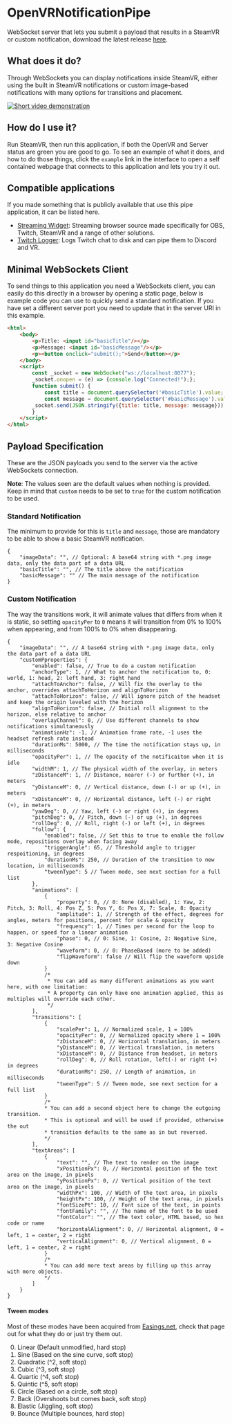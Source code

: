 # OpenVRNotificationPipe
WebSocket server that lets you submit a payload that results in a SteamVR or custom notification, download the latest release [here](https://github.com/BOLL7708/OpenVRNotificationPipe/releases).

## What does it do?
Through WebSockets you can display notifications inside SteamVR, either using the built in SteamVR notifications or custom image-based notifications with many options for transitions and placement.

[![Short video demonstration](https://img.youtube.com/vi/gSqyOYsiymw/0.jpg)](https://www.youtube.com/watch?v=gSqyOYsiymw)

## How do I use it?
Run SteamVR, then run this application, if both the OpenVR and Server status are green you are good to go. To see an example of what it does, and how to do those things, click the `example` link in the interface to open a self contained webpage that connects to this application and lets you try it out.

## Compatible applications
If you made something that is publicly available that use this pipe application, it can be listed here.
* [Streaming Widget](https://github.com/BOLL7708/streaming_widget): Streaming browser source made specifically for OBS, Twitch, SteamVR and a range of other solutions.
* [Twitch Logger](https://github.com/jeppevinkel/twitch-logger): Logs Twitch chat to disk and can pipe them to Discord and VR.

## Minimal WebSockets Client
To send things to this application you need a WebSockets client, you can easily do this directly in a browser by opening a static page, below is example code you can use to quickly send a standard notification. If you have set a different server port you need to update that in the server URI in this example.
```html
<html>
    <body>
        <p>Title: <input id="basicTitle"/></p>
        <p>Message: <input id="basicMessage"/></p>
        <p><button onclick="submit();">Send</button></p>
    </body>
    <script>
        const _socket = new WebSocket("ws://localhost:8077");
        _socket.onopen = (e) => {console.log("Connected!");};
        function submit() {
            const title = document.querySelector('#basicTitle').value;
            const message = document.querySelector('#basicMessage').value;
	    _socket.send(JSON.stringify({title: title, message: message}));
        }
    </script>
</html>
```

## Payload Specification
These are the JSON payloads you send to the server via the active WebSockets connection.

**Note**: The values seen are the default values when nothing is provided. Keep in mind that `custom` needs to be set to `true` for the custom notification to be used.
### Standard Notification
The minimum to provide for this is `title` and `message`, those are mandatory to be able to show a basic SteamVR notification.
```jsonc
{
    "imageData": "", // Optional: A base64 string with *.png image data, only the data part of a data URL
    "basicTitle": "", // The title above the notification
    "basicMessage": "" // The main message of the notification
}
```
### Custom Notification
The way the transitions work, it will animate values that differs from when it is static, so setting `opacityPer` to `0` means it will transition from 0% to 100% when appearing, and from 100% to 0% when disappearing.
```jsonc
{
    "imageData": "", // A base64 string with *.png image data, only the data part of a data URL
    "customPproperties": {
        "enabled": false, // True to do a custom notification
        "anchorType": 1, // What to anchor the notification to, 0: world, 1: head, 2: left hand, 3: right hand
        "attachToAnchor": false, // Will fix the overlay to the anchor, overrides attachToHorizon and alignToHorizon
        "attachToHorizon": false, // Will ignore pitch of the headset and keep the origin leveled with the horizon
        "alignToHorizon": false, // Initial roll alignment to the horizon, else relative to anchor
	    "overlayChannel": 0, // Use different channels to show notifications simultaneously
        "animationHz": -1, // Animation frame rate, -1 uses the headset refresh rate instead
        "durationMs": 5000, // The time the notification stays up, in milliseconds
        "opacityPer": 1, // The opacity of the notificaiton when it is idle
        "widthM": 1, // The physical width of the overlay, in meters
        "zDistanceM": 1, // Distance, nearer (-) or further (+), in meters
        "yDistanceM": 0, // Vertical distance, down (-) or up (+), in meters
        "xDistanceM": 0, // Horizontal distance, left (-) or right (+), in meters
        "yawDeg": 0, // Yaw, left (-) or right (+), in degrees
        "pitchDeg": 0, // Pitch, down (-) or up (+), in degrees
        "rollDeg": 0, // Roll, right (-) or left (+), in degrees
        "follow": {
            "enabled": false, // Set this to true to enable the follow mode, repositions overlay when facing away
            "triggerAngle": 65, // Threshold angle to trigger respoitioning, in degrees
            "durationMs": 250, // Duration of the transition to new location, in milliseconds
            "tweenType": 5 // Tween mode, see next section for a full list
        },
        "animations": [
            {
                "property": 0, // 0: None (disabled), 1: Yaw, 2: Pitch, 3: Roll, 4: Pos Z, 5: Pos Y, 6: Pos X, 7: Scale, 8: Opacity
                "amplitude": 1, // Strength of the effect, degrees for angles, meters for positions, percent for scale & opacity
                "frequency": 1, // Times per second for the loop to happen, or speed for a linear animation
                "phase": 0, // 0: Sine, 1: Cosine, 2: Negative Sine, 3: Negative Cosine
                "waveform": 0, // 0: PhaseBased (more to be added)
                "flipWaveform": false // Will flip the waveform upside down
            }
            /*
             * You can add as many different animations as you want here, with one limitation:
             * A property can only have one animation applied, this as multiples will override each other.
             */
        ],
        "transitions": [
            {
                "scalePer": 1, // Normalized scale, 1 = 100%
                "opacityPer": 0, // Normalized opacity where 1 = 100%
                "zDistanceM": 0, // Horizontal translation, in meters
                "yDistanceM": 0, // Vertical translation, in meters
                "xDistanceM": 0, // Distance from headset, in meters
                "rollDeg": 0, // Roll rotation, left(-) or right (+) in degrees
                "durationMs": 250, // Length of animation, in milliseconds
                "tweenType": 5 // Tween mode, see next section for a full list
            }
            /* 
            * You can add a second object here to change the outgoing transition.
            * This is optional and will be used if provided, otherwise the out
            * transition defaults to the same as in but reversed.
            */
        ],
        "textAreas": [
            {
                "text": "", // The text to render on the image
                "xPositionPx": 0, // Horizontal position of the text area on the image, in pixels
                "yPositionPx": 0, // Vertical position of the text area on the image, in pixels
                "widthPx": 100, // Width of the text area, in pixels
                "heightPx": 100, // Height of the text area, in pixels
                "fontSizePt": 10, // Font size of the text, in points
                "fontFamily": "", // The name of the font to be used
                "fontColor": "", // The text color, HTML based, so hex code or name
                "horizontalAlignment": 0, // Horizontal alignment, 0 = left, 1 = center, 2 = right
                "verticalAlignment": 0, // Vertical alignment, 0 = left, 1 = center, 2 = right
            }
            /*
            * You can add more text areas by filling up this array with more objects.
            */
        ]
    }
}
```
#### Tween modes
Most of these modes have been acquired from [Easings.net](https://easings.net/), check that page out for what they do or just try them out.

0. Linear (Default unmodified, hard stop)
1. Sine (Based on the sine curve, soft stop)
2. Quadratic (^2, soft stop)
3. Cubic (^3, soft stop)
4. Quartic (^4, soft stop)
5. Quintic (^5, soft stop)
6. Circle (Based on a circle, soft stop)
7. Back (Overshoots but comes back, soft stop)
8. Elastic (Jiggling, soft stop)
9. Bounce (Multiple bounces, hard stop)
